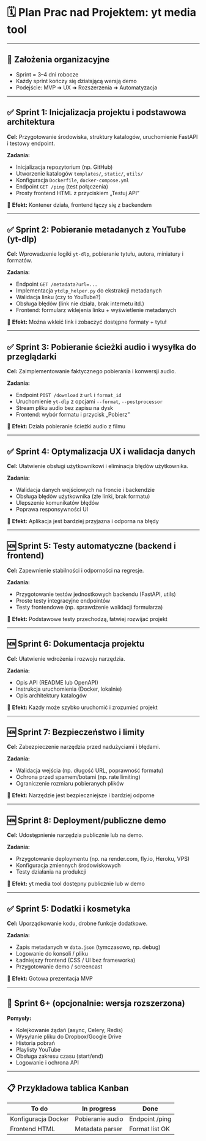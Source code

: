 # 🗓️ Plan Prac nad Projektem: yt media tool

---

## 🧱 Założenia organizacyjne

- Sprint = 3–4 dni robocze
- Każdy sprint kończy się działającą wersją demo
- Podejście: MVP ➜ UX ➜ Rozszerzenia ➜ Automatyzacja

---

## ✅ Sprint 1: Inicjalizacja projektu i podstawowa architektura

**Cel:** Przygotowanie środowiska, struktury katalogów, uruchomienie FastAPI i testowy endpoint.

**Zadania:**
- Inicjalizacja repozytorium (np. GitHub)
- Utworzenie katalogów `templates/`, `static/`, `utils/`
- Konfiguracja `Dockerfile`, `docker-compose.yml`
- Endpoint `GET /ping` (test połączenia)
- Prosty frontend HTML z przyciskiem „Testuj API”

🎯 **Efekt:** Kontener działa, frontend łączy się z backendem

---

## ✅ Sprint 2: Pobieranie metadanych z YouTube (yt-dlp)

**Cel:** Wprowadzenie logiki `yt-dlp`, pobieranie tytułu, autora, miniatury i formatów.

**Zadania:**
- Endpoint `GET /metadata?url=...`
- Implementacja `ytdlp_helper.py` do ekstrakcji metadanych
- Walidacja linku (czy to YouTube?)
- Obsługa błędów (link nie działa, brak internetu itd.)
- Frontend: formularz wklejenia linku + wyświetlenie metadanych

🎯 **Efekt:** Można wkleić link i zobaczyć dostępne formaty + tytuł

---

## ✅ Sprint 3: Pobieranie ścieżki audio i wysyłka do przeglądarki

**Cel:** Zaimplementowanie faktycznego pobierania i konwersji audio.

**Zadania:**
- Endpoint `POST /download` z `url` i `format_id`
- Uruchomienie `yt-dlp` z opcjami `--format`, `--postprocessor`
- Stream pliku audio bez zapisu na dysk
- Frontend: wybór formatu i przycisk „Pobierz”

🎯 **Efekt:** Działa pobieranie ścieżki audio z filmu

---

## ✅ Sprint 4: Optymalizacja UX i walidacja danych

**Cel:** Ułatwienie obsługi użytkownikowi i eliminacja błędów użytkownika.

**Zadania:**
- Walidacja danych wejściowych na froncie i backendzie
- Obsługa błędów użytkownika (złe linki, brak formatu)
- Ulepszenie komunikatów błędów
- Poprawa responsywności UI

🎯 **Efekt:** Aplikacja jest bardziej przyjazna i odporna na błędy

---

## 🆕 Sprint 5: Testy automatyczne (backend i frontend)

**Cel:** Zapewnienie stabilności i odporności na regresje.

**Zadania:**
- Przygotowanie testów jednostkowych backendu (FastAPI, utils)
- Proste testy integracyjne endpointów
- Testy frontendowe (np. sprawdzenie walidacji formularza)

🎯 **Efekt:** Podstawowe testy przechodzą, łatwiej rozwijać projekt

---

## 🆕 Sprint 6: Dokumentacja projektu

**Cel:** Ułatwienie wdrożenia i rozwoju narzędzia.

**Zadania:**
- Opis API (README lub OpenAPI)
- Instrukcja uruchomienia (Docker, lokalnie)
- Opis architektury katalogów

🎯 **Efekt:** Każdy może szybko uruchomić i zrozumieć projekt

---

## 🆕 Sprint 7: Bezpieczeństwo i limity

**Cel:** Zabezpieczenie narzędzia przed nadużyciami i błędami.

**Zadania:**
- Walidacja wejścia (np. długość URL, poprawność formatu)
- Ochrona przed spamem/botami (np. rate limiting)
- Ograniczenie rozmiaru pobieranych plików

🎯 **Efekt:** Narzędzie jest bezpieczniejsze i bardziej odporne

---

## 🆕 Sprint 8: Deployment/publiczne demo

**Cel:** Udostępnienie narzędzia publicznie lub na demo.

**Zadania:**
- Przygotowanie deploymentu (np. na render.com, fly.io, Heroku, VPS)
- Konfiguracja zmiennych środowiskowych
- Testy działania na produkcji

🎯 **Efekt:** yt media tool dostępny publicznie lub w demo

---

## ✅ Sprint 5: Dodatki i kosmetyka

**Cel:** Uporządkowanie kodu, drobne funkcje dodatkowe.

**Zadania:**
- Zapis metadanych w `data.json` (tymczasowo, np. debug)
- Logowanie do konsoli / pliku
- Ładniejszy frontend (CSS / UI bez frameworka)
- Przygotowanie demo / screencast

🎯 **Efekt:** Gotowa prezentacja MVP

---

## 🧩 Sprint 6+ (opcjonalnie: wersja rozszerzona)

**Pomysły:**
- Kolejkowanie żądań (async, Celery, Redis)
- Wysyłanie pliku do Dropbox/Google Drive
- Historia pobrań
- Playlisty YouTube
- Obsługa zakresu czasu (start/end)
- Logowanie i ochrona API

---

## 📋 Przykładowa tablica Kanban

| To do               | In progress      | Done            |
|---------------------|------------------|-----------------|
| Konfiguracja Docker | Pobieranie audio | Endpoint /ping  |
| Frontend HTML       | Metadata parser  | Format list OK  |